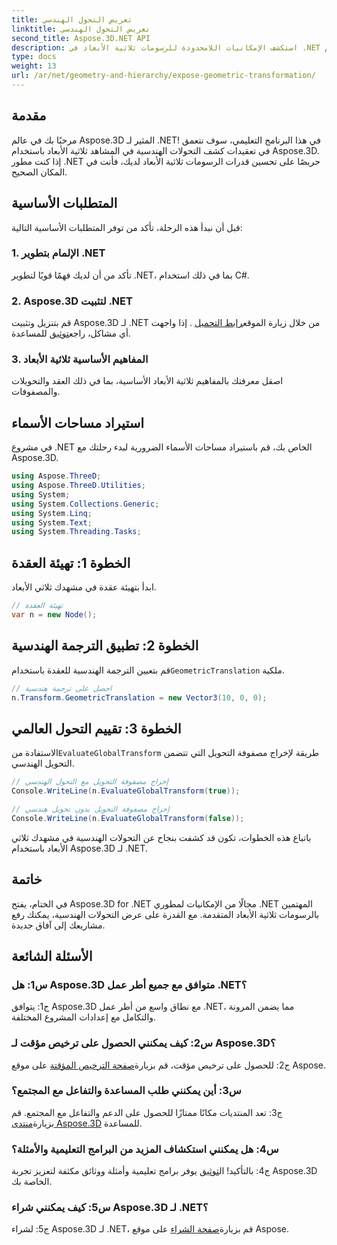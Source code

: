 ```yaml
---
title: تعريض التحول الهندسي
linktitle: تعريض التحول الهندسي
second_title: Aspose.3D.NET API
description: استكشف الإمكانيات اللامحدودة للرسومات ثلاثية الأبعاد في .NET باستخدام Aspose.3D. كشف التحولات الهندسية دون عناء.
type: docs
weight: 13
url: /ar/net/geometry-and-hierarchy/expose-geometric-transformation/
---
```

## مقدمة

مرحبًا بك في عالم Aspose.3D المثير لـ .NET! في هذا البرنامج التعليمي، سوف نتعمق في تعقيدات كشف التحولات الهندسية في المشاهد ثلاثية الأبعاد باستخدام Aspose.3D. إذا كنت مطور .NET حريصًا على تحسين قدرات الرسومات ثلاثية الأبعاد لديك، فأنت في المكان الصحيح.

## المتطلبات الأساسية

قبل أن نبدأ هذه الرحلة، تأكد من توفر المتطلبات الأساسية التالية:

### 1. الإلمام بتطوير .NET

تأكد من أن لديك فهمًا قويًا لتطوير .NET، بما في ذلك استخدام C#.

### 2. Aspose.3D لتثبيت .NET

 قم بتنزيل وتثبيت Aspose.3D لـ .NET من خلال زيارة الموقع[رابط التحميل](https://releases.aspose.com/3d/net/) . إذا واجهت أي مشاكل، راجع[توثيق](https://reference.aspose.com/3d/net/) للمساعدة.

### 3. المفاهيم الأساسية ثلاثية الأبعاد

اصقل معرفتك بالمفاهيم ثلاثية الأبعاد الأساسية، بما في ذلك العقد والتحويلات والمصفوفات.

## استيراد مساحات الأسماء

في مشروع .NET الخاص بك، قم باستيراد مساحات الأسماء الضرورية لبدء رحلتك مع Aspose.3D.

```csharp
using Aspose.ThreeD;
using Aspose.ThreeD.Utilities;
using System;
using System.Collections.Generic;
using System.Linq;
using System.Text;
using System.Threading.Tasks;
```

## الخطوة 1: تهيئة العقدة

ابدأ بتهيئة عقدة في مشهدك ثلاثي الأبعاد.

```csharp
// تهيئة العقدة
var n = new Node();
```

## الخطوة 2: تطبيق الترجمة الهندسية

 قم بتعيين الترجمة الهندسية للعقدة باستخدام`GeometricTranslation` ملكية.

```csharp
// احصل على ترجمة هندسية
n.Transform.GeometricTranslation = new Vector3(10, 0, 0);
```

## الخطوة 3: تقييم التحول العالمي

 الاستفادة من`EvaluateGlobalTransform` طريقة لإخراج مصفوفة التحويل التي تتضمن التحويل الهندسي.

```csharp
// إخراج مصفوفة التحويل مع التحول الهندسي
Console.WriteLine(n.EvaluateGlobalTransform(true));

// إخراج مصفوفة التحويل بدون تحويل هندسي
Console.WriteLine(n.EvaluateGlobalTransform(false));
```

باتباع هذه الخطوات، تكون قد كشفت بنجاح عن التحولات الهندسية في مشهدك ثلاثي الأبعاد باستخدام Aspose.3D لـ .NET.

## خاتمة

في الختام، يفتح Aspose.3D for .NET مجالًا من الإمكانيات لمطوري .NET المهتمين بالرسومات ثلاثية الأبعاد المتقدمة. مع القدرة على عرض التحولات الهندسية، يمكنك رفع مشاريعك إلى آفاق جديدة.

## الأسئلة الشائعة

### س1: هل Aspose.3D متوافق مع جميع أطر عمل .NET؟

ج1: يتوافق Aspose.3D مع نطاق واسع من أطر عمل .NET، مما يضمن المرونة والتكامل مع إعدادات المشروع المختلفة.

### س2: كيف يمكنني الحصول على ترخيص مؤقت لـ Aspose.3D؟

 ج2: للحصول على ترخيص مؤقت، قم بزيارة[صفحة الترخيص المؤقتة](https://purchase.aspose.com/temporary-license/) على موقع Aspose.

### س3: أين يمكنني طلب المساعدة والتفاعل مع المجتمع؟

 ج3: تعد المنتديات مكانًا ممتازًا للحصول على الدعم والتفاعل مع المجتمع. قم بزيارة[منتدى Aspose.3D](https://forum.aspose.com/c/3d/18) للمساعدة.

### س4: هل يمكنني استكشاف المزيد من البرامج التعليمية والأمثلة؟

 ج4: بالتأكيد! ال[توثيق](https://reference.aspose.com/3d/net/) يوفر برامج تعليمية وأمثلة ووثائق مكثفة لتعزيز تجربة Aspose.3D الخاصة بك.

### س5: كيف يمكنني شراء Aspose.3D لـ .NET؟

 ج5: لشراء Aspose.3D لـ .NET، قم بزيارة[صفحة الشراء](https://purchase.aspose.com/buy) على موقع Aspose.
